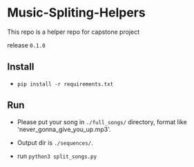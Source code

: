 # Music-Spliting-Helpers

This repo is a helper repo for capstone project

release `0.1.0`

## Install

-   `pip install -r requirements.txt`

## Run

-   Please put your song in `./full_songs/` directory, format like 'never_gonna_give_you_up.mp3'.
-   Output dir is `./sequences/`.

-   run `python3 split_songs.py`
